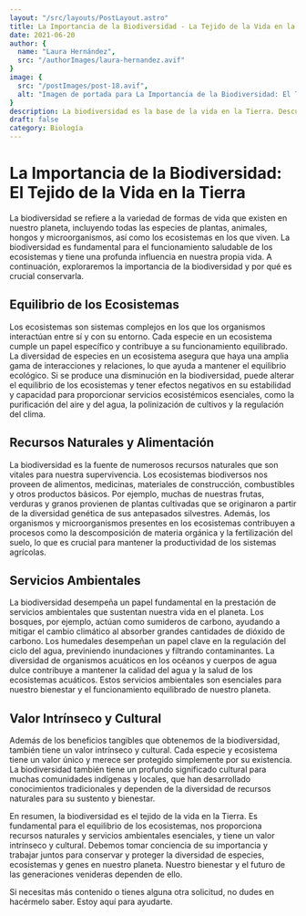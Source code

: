 ```yaml
---
layout: "/src/layouts/PostLayout.astro"
title: La Importancia de la Biodiversidad - La Tejido de la Vida en la Tierra
date: 2021-06-20
author: {
  name: "Laura Hernández",
  src: "/authorImages/laura-hernandez.avif"
}
image: {
  src: "/postImages/post-18.avif",
  alt: "Imagen de portada para La Importancia de la Biodiversidad: El Tejido de la Vida en la Tierra"
}
description: La biodiversidad es la base de la vida en la Tierra. Descubre por qué es tan importante conservar y proteger la diversidad de especies, ecosistemas y genes en nuestro planeta, y cómo está interconectada con nuestro bienestar y el equilibrio de los ecosistemas.
draft: false
category: Biología
---
```


# La Importancia de la Biodiversidad: El Tejido de la Vida en la Tierra

La biodiversidad se refiere a la variedad de formas de vida que existen en nuestro planeta, incluyendo todas las especies de plantas, animales, hongos y microorganismos, así como los ecosistemas en los que viven. La biodiversidad es fundamental para el funcionamiento saludable de los ecosistemas y tiene una profunda influencia en nuestra propia vida. A continuación, exploraremos la importancia de la biodiversidad y por qué es crucial conservarla.

## Equilibrio de los Ecosistemas

Los ecosistemas son sistemas complejos en los que los organismos interactúan entre sí y con su entorno. Cada especie en un ecosistema cumple un papel específico y contribuye a su funcionamiento equilibrado. La diversidad de especies en un ecosistema asegura que haya una amplia gama de interacciones y relaciones, lo que ayuda a mantener el equilibrio ecológico. Si se produce una disminución en la biodiversidad, puede alterar el equilibrio de los ecosistemas y tener efectos negativos en su estabilidad y capacidad para proporcionar servicios ecosistémicos esenciales, como la purificación del aire y del agua, la polinización de cultivos y la regulación del clima.

## Recursos Naturales y Alimentación

La biodiversidad es la fuente de numerosos recursos naturales que son vitales para nuestra supervivencia. Los ecosistemas biodiversos nos proveen de alimentos, medicinas, materiales de construcción, combustibles y otros productos básicos. Por ejemplo, muchas de nuestras frutas, verduras y granos provienen de plantas cultivadas que se originaron a partir de la diversidad genética de sus antepasados silvestres. Además, los organismos y microorganismos presentes en los ecosistemas contribuyen a procesos como la descomposición de materia orgánica y la fertilización del suelo, lo que es crucial para mantener la productividad de los sistemas agrícolas.

## Servicios Ambientales

La biodiversidad desempeña un papel fundamental en la prestación de servicios ambientales que sustentan nuestra vida en el planeta. Los bosques, por ejemplo, actúan como sumideros de carbono, ayudando a mitigar el cambio climático al absorber grandes cantidades de dióxido de carbono. Los humedales desempeñan un papel clave en la regulación del ciclo del agua, previniendo inundaciones y filtrando contaminantes. La diversidad de organismos acuáticos en los océanos y cuerpos de agua dulce contribuye a mantener la calidad del agua y la salud de los ecosistemas acuáticos. Estos servicios ambientales son esenciales para nuestro bienestar y el funcionamiento equilibrado de nuestro planeta.

## Valor Intrínseco y Cultural

Además de los beneficios tangibles que obtenemos de la biodiversidad, también tiene un valor intrínseco y cultural. Cada especie y ecosistema tiene un valor único y merece ser protegido simplemente por su existencia. La biodiversidad también tiene un profundo significado cultural para muchas comunidades indígenas y locales, que han desarrollado conocimientos tradicionales y dependen de la diversidad de recursos naturales para su sustento y bienestar.

En resumen, la biodiversidad es el tejido de la vida en la Tierra. Es fundamental para el equilibrio de los ecosistemas, nos proporciona recursos naturales y servicios ambientales esenciales, y tiene un valor intrínseco y cultural. Debemos tomar conciencia de su importancia y trabajar juntos para conservar y proteger la diversidad de especies, ecosistemas y genes en nuestro planeta. Nuestro bienestar y el futuro de las generaciones venideras dependen de ello.

Si necesitas más contenido o tienes alguna otra solicitud, no dudes en hacérmelo saber. Estoy aquí para ayudarte.
